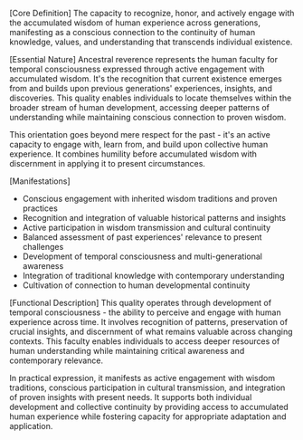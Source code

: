 [Core Definition]
The capacity to recognize, honor, and actively engage with the accumulated wisdom of human experience across generations, manifesting as a conscious connection to the continuity of human knowledge, values, and understanding that transcends individual existence.

[Essential Nature]
Ancestral reverence represents the human faculty for temporal consciousness expressed through active engagement with accumulated wisdom. It's the recognition that current existence emerges from and builds upon previous generations' experiences, insights, and discoveries. This quality enables individuals to locate themselves within the broader stream of human development, accessing deeper patterns of understanding while maintaining conscious connection to proven wisdom.

This orientation goes beyond mere respect for the past - it's an active capacity to engage with, learn from, and build upon collective human experience. It combines humility before accumulated wisdom with discernment in applying it to present circumstances.

[Manifestations]
- Conscious engagement with inherited wisdom traditions and proven practices
- Recognition and integration of valuable historical patterns and insights
- Active participation in wisdom transmission and cultural continuity
- Balanced assessment of past experiences' relevance to present challenges
- Development of temporal consciousness and multi-generational awareness
- Integration of traditional knowledge with contemporary understanding
- Cultivation of connection to human developmental continuity

[Functional Description]
This quality operates through development of temporal consciousness - the ability to perceive and engage with human experience across time. It involves recognition of patterns, preservation of crucial insights, and discernment of what remains valuable across changing contexts. This faculty enables individuals to access deeper resources of human understanding while maintaining critical awareness and contemporary relevance.

In practical expression, it manifests as active engagement with wisdom traditions, conscious participation in cultural transmission, and integration of proven insights with present needs. It supports both individual development and collective continuity by providing access to accumulated human experience while fostering capacity for appropriate adaptation and application.